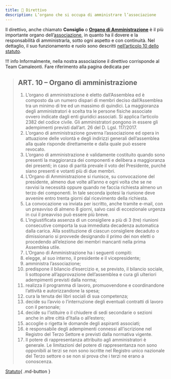 ```yaml
---
title: 🦎 Direttivo
description: L’organo che si occupa di amministrare l’associazione
---
```

Il direttivo, anche chiamato **Consiglio** o [**Organo di Amministrazione**](../statuto.md#art.-10-organo-di-amministrazione) è il più importante organo dell’[associazione](../), in quanto ha il dovere e la responsabilità di amministrarla, sotto ogni aspetto e con continuità. Nel dettaglio, il suo funzionamento e ruolo sono descritti [nell’articolo 10 dello statuto](../statuto.md#art.-10-organo-di-amministrazione).

!!! info
	Informalmente, nella nostra associazione il direttivo corrisponde al Team Camaleonti. Fare riferimento alla pagina dedicata per

> ## ART. 10 – Organo di amministrazione
>
> 1. L’organo di amministrazione è eletto dall’Assemblea ed è composto da un numero dispari di membri deciso dall’Assemblea tra un minimo di tre ed un massimo di quindici. La maggioranza degli amministratori è scelta tra le persone fisiche associate ovvero indicate dagli enti giuridici associati. Si applica l’articolo 2382 del codice civile. Gli amministratori pongono in essere gli adempimenti previsti dall’art. 26 del D. Lgsl. 117/2017.
> 2. L’organo di amministrazione governa l’associazione ed opera in attuazione delle volontà e degli indirizzi generali dell’assemblea alla quale risponde direttamente e dalla quale può essere revocato.
> 3. L’organo di amministrazione è validamente costituito quando sono presenti la maggioranza dei componenti e delibera a maggioranza dei presenti; in caso di parità prevale il voto del Presidente, purché siano presenti e votanti più di due membri.
> 4. L’Organo di Amministrazione si riunisce, su convocazione del presidente, almeno due volte all’anno e ogni volta che se ne ravvisi la necessità oppure quando ne faccia richiesta almeno un terzo dei componenti. In tale seconda ipotesi la riunione deve avvenire entro trenta giorni dal ricevimento della richiesta.
> 5. La convocazione va inviata per iscritto, anche tramite e-mail, con un preavviso di almeno 8 giorni, salvo casi di eccezionale urgenza in cui il preavviso può essere più breve.
> 6. L’ingiustificata assenza di un consigliere a più di 3 (tre) riunioni consecutive comporta la sua immediata decadenza automatica dalla carica. Alla sostituzione di ciascun consigliere decaduto o dimissionario si provvede designando il primo dei non eletti o procedendo all’elezione dei membri mancanti nella prima Assemblea utile.
> 7. L’Organo di Amministrazione ha i seguenti compiti:
> 	1. elegge, al suo interno, il presidente e il vicepresidente;
> 	2. amministra l’associazione;
> 	3. predispone il bilancio d’esercizio e, se previsto, il bilancio sociale, li sottopone all’approvazione dell’assemblea e cura gli ulteriori adempimenti previsti dalla norma;
> 	4. realizza il programma di lavoro, promuovendone e coordinandone l’attività e autorizzandone la spesa;
> 	5. cura la tenuta dei libri sociali di sua competenza;
> 	6. decide su l’avvio o l’interruzione degli eventuali contratti di lavoro con il personale;
> 	7. decide su l’istituire o il chiudere di sedi secondarie o sezioni anche in altre città d’Italia o all’estero;
> 	8. accoglie o rigetta le domande degli aspiranti associati;
> 	9. è responsabile degli adempimenti connessi all’iscrizione nel Registro del Terzo Settore e previsti dalla normativa vigente.
> 8. Il potere di rappresentanza attribuito agli amministratori è generale. Le limitazioni del potere di rappresentanza non sono opponibili ai terzi se non sono iscritte nel Registro unico nazionale del Terzo settore o se non si prova che i terzi ne erano a conoscenza.

[Statuto](../statuto.md){ .md-button }
